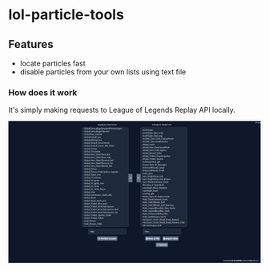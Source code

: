 # lol-particle-tools

## Features

- locate particles fast
- disable particles from your own lists using text file

### How does it work

It's simply making requests to League of Legends Replay API locally.

<a href="https://github.com/xDroni/lol-particle-tools/blob/main/demo/demo-image.png?raw=true">![demo](demo/demo-image.png)
